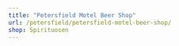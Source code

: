 ```yaml
---
title: "Petersfield Motel Beer Shop"
url: /petersfield/petersfield-motel-beer-shop/
shop: Spirituosen
---
```


